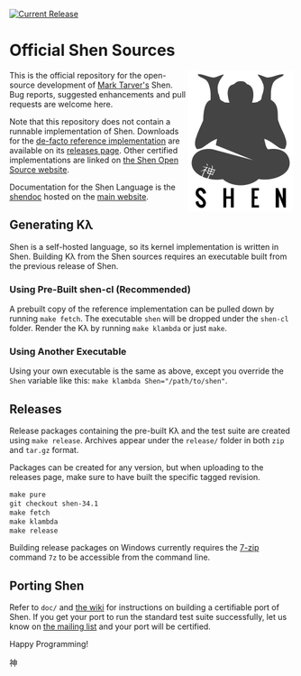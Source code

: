 [![Current Release](https://img.shields.io/badge/release-34.1-blue.svg)](https://github.com/Shen-Language/shen-sources/releases)

# Official Shen Sources

<a href="http://www.shenlanguage.org">
  <img src="https://raw.githubusercontent.com/Shen-Language/shen-sources/master/assets/shen.png" align="right">
</a>

This is the official repository for the open-source development of [Mark Tarver's](http://www.marktarver.com/) Shen. Bug reports, suggested enhancements and pull requests are welcome here.

Note that this repository does not contain a runnable implementation of Shen. Downloads for the [de-facto reference implementation](https://github.com/Shen-Language/shen-cl) are available on its [releases page](https://github.com/Shen-Language/shen-cl/releases). Other certified implementations are linked on [the Shen Open Source website](http://shen-language.github.io).

Documentation for the Shen Language is the [shendoc](http://shenlanguage.org/shendoc.htm) hosted on the [main website](http://www.shenlanguage.org).

## Generating Kλ

Shen is a self-hosted language, so its kernel implementation is written in Shen. Building Kλ from the Shen sources requires an executable built from the previous release of Shen.

### Using Pre-Built shen-cl (Recommended)

A prebuilt copy of the reference implementation can be pulled down by running `make fetch`. The executable `shen` will be dropped under the `shen-cl` folder. Render the Kλ by running `make klambda` or just `make`.

### Using Another Executable

Using your own executable is the same as above, except you override the `Shen` variable like this: `make klambda Shen="/path/to/shen"`.

## Releases

Release packages containing the pre-built Kλ and the test suite are created using `make release`. Archives appear under the `release/` folder in both `zip` and `tar.gz` format.

Packages can be created for any version, but when uploading to the releases page, make sure to have built the specific tagged revision.

```
make pure
git checkout shen-34.1
make fetch
make klambda
make release
```

Building release packages on Windows currently requires the [7-zip](http://www.7-zip.org/) command `7z` to be accessible from the command line.

## Porting Shen

Refer to `doc/` and [the wiki](https://github.com/Shen-Language/wiki/wiki) for instructions on building a certifiable port of Shen. If you get your port to run the standard test suite successfully, let us know on [the mailing list](https://groups.google.com/forum/#!forum/qilang) and your port will be certified.

Happy Programming!

神
